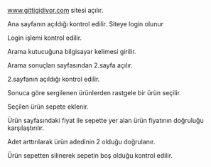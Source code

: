 www.gittigidiyor.com sitesi açılır.

Ana sayfanın açıldığı kontrol edilir. Siteye login olunur

Login işlemi kontrol edilir.

Arama kutucuğuna bilgisayar kelimesi girilir.

Arama sonuçları sayfasından 2.sayfa açılır.

2.sayfanın açıldığı kontrol edilir.

Sonuca göre sergilenen ürünlerden rastgele bir ürün seçilir.

Seçilen ürün sepete eklenir.

Ürün sayfasındaki fiyat ile sepette yer alan ürün fiyatının doğruluğu karşılaştırılır.

Adet arttırılarak ürün adedinin 2 olduğu doğrulanır.

Ürün sepetten silinerek sepetin boş olduğu kontrol edilir.

